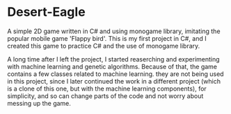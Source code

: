 # Desert-Eagle
A simple 2D game written in C# and using monogame library, imitating the popular mobile game 'Flappy bird'. This is my first project in C#, and I created this game to practice C# and the use of monogame library.

A long time after I left the project, I started reaserching and experimenting with machine learning and genetic algorithms. Because of that, the game contains a few classes related to machine learning. they are not being used in this project, since I later continued the work in a different project (which is a clone of this one, but with the machine learning components), for simplicity, and so can change parts of the code and not worry about messing up the game.
